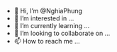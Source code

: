 - 👋 Hi, I’m @NghiaPhung
- 👀 I’m interested in ...
- 🌱 I’m currently learning ...
- 💞️ I’m looking to collaborate on ...
- 📫 How to reach me ...

<!---
Benkag/Benkag is a ✨ special ✨ repository because its `README.md` (this file) appears on your GitHub profile.
You can click the Preview link to take a look at your changes.
--->
